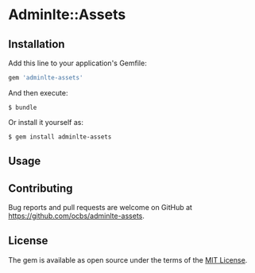 # Adminlte::Assets

## Installation

Add this line to your application's Gemfile:

```ruby
gem 'adminlte-assets'
```

And then execute:

    $ bundle

Or install it yourself as:

    $ gem install adminlte-assets

## Usage

## Contributing

Bug reports and pull requests are welcome on GitHub at https://github.com/ocbs/adminlte-assets.


## License

The gem is available as open source under the terms of the [MIT License](http://opensource.org/licenses/MIT).

